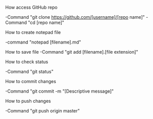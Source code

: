 How access GitHub repo

-Command "git clone https://github.com/[username]/[repo name]"
-Command "cd [repo name]"

How to create notepad file

-command "notepad [filename].md"

How to save file
-Command "git add [filename].[file extension]"

How to check status

-Command "git status"

How to commit changes

-Command "git commit -m "[Descriptive message]"

How to push changes

-Command "git push origin master"